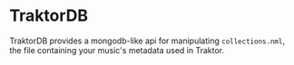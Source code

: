 TraktorDB
=========

TraktorDB provides a mongodb-like api for manipulating `collections.nml`, the file containing your music's metadata used in Traktor.
